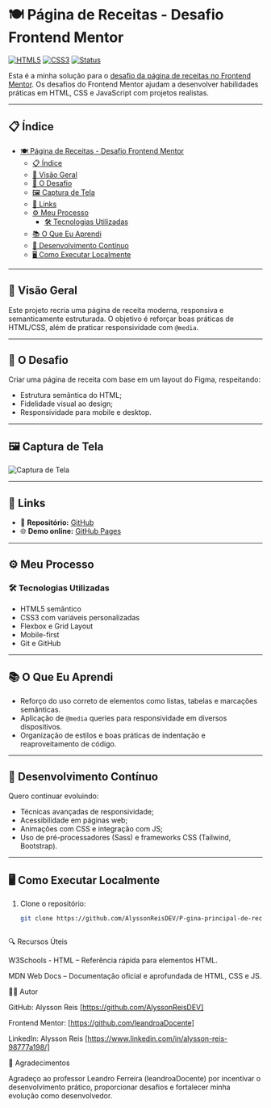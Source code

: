 # 🍽️ Página de Receitas - Desafio Frontend Mentor

[![HTML5](https://img.shields.io/badge/HTML5-E34F26?logo=html5&logoColor=white)](https://developer.mozilla.org/pt-BR/docs/Web/HTML)
[![CSS3](https://img.shields.io/badge/CSS3-1572B6?logo=css3&logoColor=white)](https://developer.mozilla.org/pt-BR/docs/Web/CSS)
[![Status](https://img.shields.io/badge/Status-Concluído-brightgreen)](https://github.com/AlyssonReisDEV/P-gina-principal-de-receitas)

Esta é a minha solução para o [desafio da página de receitas no Frontend Mentor](https://www.frontendmentor.io/challenges/recipe-page-KiTsR8QQKm). Os desafios do Frontend Mentor ajudam a desenvolver habilidades práticas em HTML, CSS e JavaScript com projetos realistas.

---

## 📋 Índice

- [🍽️ Página de Receitas - Desafio Frontend Mentor](#️-página-de-receitas---desafio-frontend-mentor)
  - [📋 Índice](#-índice)
  - [📖 Visão Geral](#-visão-geral)
  - [🎯 O Desafio](#-o-desafio)
  - [🖼️ Captura de Tela](#️-captura-de-tela)
  - [🔗 Links](#-links)
  - [⚙️ Meu Processo](#️-meu-processo)
    - [🛠️ Tecnologias Utilizadas](#️-tecnologias-utilizadas)
  - [📚 O Que Eu Aprendi](#-o-que-eu-aprendi)
  - [🚀 Desenvolvimento Contínuo](#-desenvolvimento-contínuo)
  - [🖥️ Como Executar Localmente](#️-como-executar-localmente)

---

## 📖 Visão Geral

Este projeto recria uma página de receita moderna, responsiva e semanticamente estruturada. O objetivo é reforçar boas práticas de HTML/CSS, além de praticar responsividade com `@media`.

---

## 🎯 O Desafio

Criar uma página de receita com base em um layout do Figma, respeitando:

- Estrutura semântica do HTML;
- Fidelidade visual ao design;
- Responsividade para mobile e desktop.

---

## 🖼️ Captura de Tela

![Captura de Tela](Frontend-Mentor-Recipe-page-21-05-2025_09_31.png)

---

## 🔗 Links

- 🔧 **Repositório:** [GitHub](https://github.com/AlyssonReisDEV/recipe-page-html-css )
- 🌐 **Demo online:** [GitHub Pages](https://alyssonreisdev.github.io/recipe-page-html-css/)

---

## ⚙️ Meu Processo

### 🛠️ Tecnologias Utilizadas

- HTML5 semântico  
- CSS3 com variáveis personalizadas  
- Flexbox e Grid Layout  
- Mobile-first  
- Git e GitHub  

---

## 📚 O Que Eu Aprendi

- Reforço do uso correto de elementos como listas, tabelas e marcações semânticas.  
- Aplicação de `@media` queries para responsividade em diversos dispositivos.  
- Organização de estilos e boas práticas de indentação e reaproveitamento de código.  

---

## 🚀 Desenvolvimento Contínuo

Quero continuar evoluindo:

- Técnicas avançadas de responsividade;  
- Acessibilidade em páginas web;  
- Animações com CSS e integração com JS;  
- Uso de pré-processadores (Sass) e frameworks CSS (Tailwind, Bootstrap).  

---

## 🖥️ Como Executar Localmente

1. Clone o repositório:

   ```bash
   git clone https://github.com/AlyssonReisDEV/P-gina-principal-de-receitas.git



🔍 Recursos Úteis

W3Schools - HTML – Referência rápida para elementos HTML.

MDN Web Docs – Documentação oficial e aprofundada de HTML, CSS e JS.

👨‍💻 Autor

GitHub: Alysson Reis [https://github.com/AlyssonReisDEV]

Frontend Mentor: [https://github.com/leandroaDocente]

LinkedIn: Alysson Reis [https://www.linkedin.com/in/alysson-reis-98777a198/]

🙏 Agradecimentos

Agradeço ao professor Leandro Ferreira (leandroaDocente) por incentivar o desenvolvimento prático, proporcionar desafios e fortalecer minha evolução como desenvolvedor.